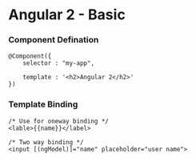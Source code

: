 # Angular 2 - Basic


### Component Defination

    @Component({
        selector : "my-app",
        
        template : '<h2>Angular 2</h2>'    
    })
    

### Template Binding

    /* Use for oneway binding */
    <lable>{{name}}</label>
    
    /* Two way binding */
    <input [(ngModel)]="name" placeholder="user name">